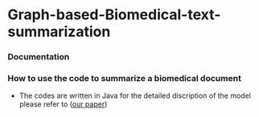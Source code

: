 # Graph-based-Biomedical-text-summarization
### Documentation
### How to use the code to summarize a biomedical document
* The codes are written in Java 
  for the detailed discription of the model please refer to ([our paper](https://www.sciencedirect.com/science/article/pii/S1532046418301114)) 
